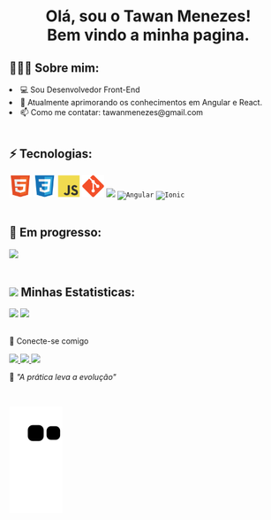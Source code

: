 <h1 align="center">Olá, sou o Tawan Menezes!<br>Bem vindo a minha pagina.</h1>


## 👨🏻‍💻 Sobre mim:
<li>💻  Sou Desenvolvedor Front-End
<li>🌱 Atualmente aprimorando os conhecimentos em Angular e React.
<li>📫 Como me contatar: tawanmenezes@gmail.com

<br>
<br>

## ⚡ Tecnologias:
<div>
<code><img width="40" src="https://github.com/tawangmenezes/tawangmenezes/blob/main/imgs/HTML.svg" alt="HTML"></code>
<code><img width="40" src="https://github.com/tawangmenezes/tawangmenezes/blob/main/imgs/CSS.svg" alt="CSS"></code>
<code><img width="40" src="https://github.com/tawangmenezes/tawangmenezes/blob/main/imgs/JS.svg" alt="Javascript"></code>
<code><img width="40" src="https://github.com/tawangmenezes/tawangmenezes/blob/main/imgs/git.svg" alt="Git"></code>
<code><img width="40" src="https://cdn.jsdelivr.net/gh/devicons/devicon/icons/typescript/typescript-original.svg" /></code>
<code><img width="40" src="https://cdn.jsdelivr.net/gh/devicons/devicon/icons/angularjs/angularjs-original.svg" alt="Angular"/></code>
<code><img width="40" src="https://cdn.jsdelivr.net/gh/devicons/devicon@v2.15.1/devicon.min.css" alt="Ionic"/></code>
  
  
          
          
</div>

<br>
  
## 🧠 Em progresso:
<div>
<code><img width="40" src="https://cdn.jsdelivr.net/gh/devicons/devicon/icons/react/react-original.svg" /></code>
</div>

<br>
   
## <img src="https://media.giphy.com/media/cj87CxfRtrUifF3Ryk/giphy.gif" width="25"> Minhas Estatisticas:
<div>
  <a href="https://github.com/tawangmenezes"></a>
  <img width="49.5%" src="https://github-readme-stats.vercel.app/api?username=tawangmenezes&show_icons=true&theme=dark&hide_border=true"/>
  <img width="49%" src="https://github-readme-stats.vercel.app/api/top-langs/?username=tawangmenezes&layout=compact&langs_count=7&theme=dark"/>
</div>

<br>

<p dir="auto">💬 Conecte-se comigo<p>

 <div style="margin-top:15px"> 
  <a href="https://www.linkedin.com/in/tawan-menezes-897b27229/" rel="nofollow"><img src="https://camo.githubusercontent.com/c00f87aeebbec37f3ee0857cc4c20b21fefde8a96caf4744383ebfe44a47fe3f/68747470733a2f2f696d672e736869656c64732e696f2f62616467652f2d4c696e6b6564496e2d2532333030373742353f7374796c653d666f722d7468652d6261646765266c6f676f3d6c696e6b6564696e266c6f676f436f6c6f723d7768697465" data-canonical-src="https://img.shields.io/badge/-LinkedIn-%230077B5?style=for-the-badge&amp;logo=linkedin&amp;logoColor=white" style="max-width: 100%;">
 </a>
  <a href="https://api.whatsapp.com/send?phone=5533987409081" rel="nofollow" target="_blank"><img src="https://camo.githubusercontent.com/d9d4db0a25f6d41d6ef282c6adc2f9bd5b31201ef00ba580f5a945da4063a937/68747470733a2f2f696d672e736869656c64732e696f2f62616467652f57686174734170702d3235443336363f7374796c653d666f722d7468652d6261646765266c6f676f3d7768617473617070266c6f676f436f6c6f723d7768697465" data-canonical-src="https://img.shields.io/badge/WhatsApp-25D366?style=for-the-badge&amp;logo=whatsapp&amp;logoColor=white" style="max-width: 100%;">
 </a>
 <a href="mailto:tawanmenezes@gmail.com" rel="nofollow" target="_blank"><img src="https://camo.githubusercontent.com/927d6b3961fa048ff7303daf291cb5869dfa25018997cf8c1373c2f6a85b1458/68747470733a2f2f696d672e736869656c64732e696f2f62616467652f2d476d61696c2d2532333333333f7374796c653d666f722d7468652d6261646765266c6f676f3d676d61696c266c6f676f436f6c6f723d7768697465" style="max-width: 100%;">
 </a>
 

<p>🧠 <spam style="font-style:italic">"A prática leva a evolução"</spam></p>

<br>

![Snake animation](https://github.com/tawangmenezes/tawangmenezes/blob/output/github-contribution-grid-snake.svg)
</div>
